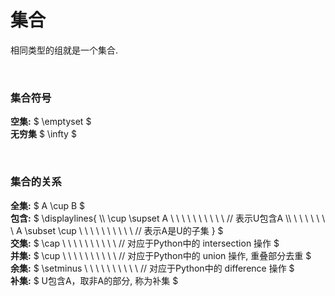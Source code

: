 
# 集合  
相同类型的组就是一个集合.  

&nbsp;  
### 集合符号  
**空集:** $ \emptyset $  
**无穷集** $ \infty $  

&nbsp;  
### 集合的关系  
**全集:** $ A \cup B $  
**包含:** $ \displaylines{ 
               \\\\
               \cup \supset A   \ \ \ \ \ \ \ \ \ \  // 表示U包含A
               \\\\
              \ \ \ \ \ \ \  A \subset \cup   \ \ \ \ \ \ \ \ \ \  // 表示A是U的子集
            }
          $  
**交集:** $ \cap       \ \ \ \ \ \ \ \ \ \   // 对应于Python中的 intersection 操作 $  
**并集:** $ \cup       \ \ \ \ \ \ \ \ \ \   // 对应于Python中的 union 操作, 重叠部分去重  $  
**余集:** $ \setminus  \ \ \ \ \ \ \ \ \ \   // 对应于Python中的 difference 操作 $  
**补集:** $ U包含A，取非A的部分, 称为补集 $  

